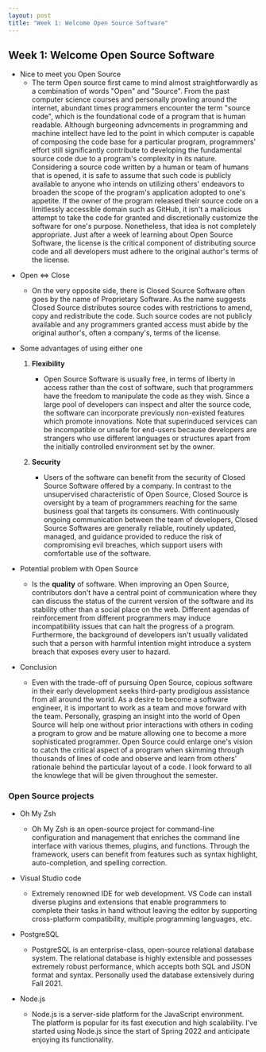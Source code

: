 ```yaml
---
layout: post
title: "Week 1: Welcome Open Source Software"
---
```


## Week 1: Welcome Open Source Software

-   Nice to meet you Open Source
    -   The term Open source first came to mind almost straightforwardly as a combination of words "Open" and "Source". From the past computer science courses and personally prowling around the internet, abundant times programmers encounter the term "source code", which is the foundational code of a program that is human readable. Although burgeoning advncements in programming and machine intellect have led to the point in which computer is capable of composing the code base for a particular program, programmers' effort still significantly contribute to developing the fundamental source code due to a program's complexity in its nature. Considering a source code written by a human or team of humans that is opened, it is safe to assume that such code is publicly available to anyone who intends on utilizing others' endeavors to broaden the scope of the program's application adopted to one's appetite. If the owner of the program released their source code on a limitlessly accessible domain such as GitHub, it isn't a malicious attempt to take the code for granted and discretionally customize the software for one's purpose. Nonetheless, that idea is not completely appropriate. Just after a week of learning about Open Source Software, the license is the critical component of distributing source code and all developers must adhere to the original author's terms of the license.

<!---more--->

-   Open <=> Close

    -   On the very opposite side, there is Closed Source Software often goes by the name of Proprietary Software. As the name suggests Closed Source distributes source codes with restrictions to amend, copy and redistribute the code. Such source codes are not publicly available and any programmers granted access must abide by the original author's, often a company's, terms of the license.

-   Some advantages of using either one

    1. **Flexibility**

        - Open Source Software is usually free, in terms of liberty in access rather than the cost of software, such that programmers have the freedom to manipulate the code as they wish. Since a large pool of developers can inspect and alter the source code, the software can incorporate previously non-existed features which promote innovations. Note that superinduced services can be incompatible or unsafe for end-users because developers are strangers who use different languages or structures apart from the initially controlled environment set by the owner.

    2. **Security**
        - Users of the software can benefit from the security of Closed Source Software offered by a company. In contrast to the unsupervised characteristic of Open Source, Closed Source is oversight by a team of programmers reaching for the same business goal that targets its consumers. With continuously ongoing communication between the team of developers, Closed Source Softwares are generally reliable, routinely updated, managed, and guidance provided to reduce the risk of compromising evil breaches, which support users with comfortable use of the software.

-   Potential problem with Open Source

    -   Is the **quality** of software. When improving an Open Source, contributors don't have a central point of communication where they can discuss the status of the current version of the software and its stability other than a social place on the web. Different agendas of reinforcement from different programmers may induce incompatibility issues that can halt the progress of a program. Furthermore, the background of developers isn't usually validated such that a person with harmful intention might introduce a system breach that exposes every user to hazard.

-   Conclusion
    -   Even with the trade-off of pursuing Open Source, copious software in their early development seeks third-party prodigious assistance from all around the world. As a desire to become a software engineer, it is important to work as a team and move forward with the team. Personally, grasping an insight into the world of Open Source will help one without prior interactions with others in coding a program to grow and be mature allowing one to become a more sophisticated programmer. Open Source could enlarge one's vision to catch the critical aspect of a program when skimming through thousands of lines of code and observe and learn from others' rationale behind the particular layout of a code. I look forward to all the knowlege that will be given throughout the semester.

### Open Source projects

-   Oh My Zsh

    -   Oh My Zsh is an open-source project for command-line configuration and management that enriches the command line interface with various themes, plugins, and functions. Through the framework, users can benefit from features such as syntax highlight, auto-completion, and spelling correction.

-   Visual Studio code

    -   Extremely renowned IDE for web development. VS Code can install diverse plugins and extensions that enable programmers to complete their tasks in hand without leaving the editor by supporting cross-platform compatibility, multiple programming languages, etc.

-   PostgreSQL

    -   PostgreSQL is an enterprise-class, open-source relational database system. The relational database is highly extensible and possesses extremely robust performance, which accepts both SQL and JSON format and syntax. Personally used the database extensively during Fall 2021.

-   Node.js
    -   Node.js is a server-side platform for the JavaScript environment. The platform is popular for its fast execution and high scalability. I've started using Node.js since the start of Spring 2022 and anticipate enjoying its functionality.
